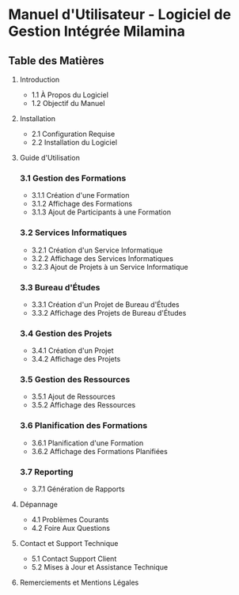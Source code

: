 # Manuel d'Utilisateur - Logiciel de Gestion Intégrée Milamina

## Table des Matières
1. Introduction
   - 1.1 À Propos du Logiciel
   - 1.2 Objectif du Manuel

2. Installation
   - 2.1 Configuration Requise
   - 2.2 Installation du Logiciel

3. Guide d'Utilisation

   ### 3.1 Gestion des Formations
   - 3.1.1 Création d'une Formation
   - 3.1.2 Affichage des Formations
   - 3.1.3 Ajout de Participants à une Formation

   ### 3.2 Services Informatiques
   - 3.2.1 Création d'un Service Informatique
   - 3.2.2 Affichage des Services Informatiques
   - 3.2.3 Ajout de Projets à un Service Informatique

   ### 3.3 Bureau d'Études
   - 3.3.1 Création d'un Projet de Bureau d'Études
   - 3.3.2 Affichage des Projets de Bureau d'Études

   ### 3.4 Gestion des Projets
   - 3.4.1 Création d'un Projet
   - 3.4.2 Affichage des Projets

   ### 3.5 Gestion des Ressources
   - 3.5.1 Ajout de Ressources
   - 3.5.2 Affichage des Ressources

   ### 3.6 Planification des Formations
   - 3.6.1 Planification d'une Formation
   - 3.6.2 Affichage des Formations Planifiées

   ### 3.7 Reporting
   - 3.7.1 Génération de Rapports

4. Dépannage
   - 4.1 Problèmes Courants
   - 4.2 Foire Aux Questions

5. Contact et Support Technique
   - 5.1 Contact Support Client
   - 5.2 Mises à Jour et Assistance Technique

6. Remerciements et Mentions Légales


